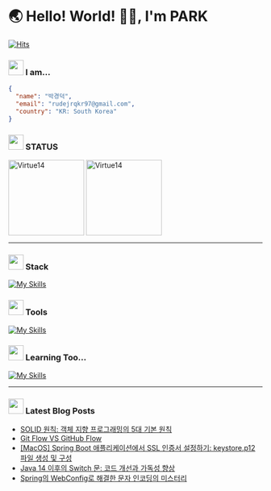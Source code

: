 # 🌏 Hello! World! 👋🏻, I'm PARK

[![Hits](https://hits.seeyoufarm.com/api/count/incr/badge.svg?url=https%3A%2F%2Fgithub.com%2FVirtue14&count_bg=%23B1C978&title_bg=%23000000&icon=&icon_color=%23E7E7E7&title=%F0%9F%91%80++Today's+Visits+%2F+Total+Visits&edge_flat=false)](https://hits.seeyoufarm.com)

### <img src="https://noticon-static.tammolo.com/dgggcrkxq/image/upload/v1567593192/noticon/za5oft8gpi5yabrlvgfp.gif" width="30" /> I am...

``` json
{ 
  "name": "박경덕",
  "email": "rudejrqkr97@gmail.com",
  "country": "KR: South Korea"
}
```
### <img src="https://noticon-static.tammolo.com/dgggcrkxq/image/upload/v1686716361/noticon/iatvfqtd2vdkboxt13d8.gif" width="30" /> STATUS
<img src="https://github-readme-stats.vercel.app/api?username=Virtue14&show_icons=true&locale=en&theme=radical" alt="Virtue14" height="150" align="center" />
<img src="https://github-readme-stats.vercel.app/api/top-langs?username=Virtue14&show_icons=true&locale=en&layout=compact&theme=dark" alt="Virtue14" height="150" align="center" />

---

### <img src="https://noticon-static.tammolo.com/dgggcrkxq/image/upload/v1673344675/noticon/ftoiwdw09co3cunifudf.gif" width="30" /> Stack
[![My Skills](https://skillicons.dev/icons?i=java,spring,vue,mysql,redis,git,github,githubactions,docker,aws&perline=5)](https://skillicons.dev)

### <img src="https://noticon-static.tammolo.com/dgggcrkxq/image/upload/v1670808982/noticon/rsidlbh01eu3ycxond0r.gif" width="30" /> Tools
[![My Skills](https://skillicons.dev/icons?i=idea,vscode,notion,slack)](https://skillicons.dev)

### <img src="https://noticon-static.tammolo.com/dgggcrkxq/image/upload/v1586271553/noticon/nus6dsqgee1cfqy78el1.gif" width="30" /> Learning Too...
[![My Skills](https://skillicons.dev/icons?i=kotlin,elasticsearch,kafka,kubernetes&perline=5)](https://skillicons.dev)

---

### <img src="https://noticon-static.tammolo.com/dgggcrkxq/image/upload/v1605926847/noticon/ku5wj788ubjwba7pecrw.png" width="30" /> Latest Blog Posts

- [SOLID 원칙: 객체 지향 프로그래밍의 5대 기본 원칙](https://virtue14.tistory.com/entry/SOLID-%EC%9B%90%EC%B9%99-%EA%B0%9D%EC%B2%B4-%EC%A7%80%ED%96%A5-%ED%94%84%EB%A1%9C%EA%B7%B8%EB%9E%98%EB%B0%8D%EC%9D%98-5%EB%8C%80-%EA%B8%B0%EB%B3%B8-%EC%9B%90%EC%B9%99)
- [Git Flow VS GitHub Flow](https://virtue14.tistory.com/entry/Git-Flow-VS-GitHub-Flow)
- [[MacOS] Spring Boot 애플리케이션에서 SSL 인증서 설정하기: keystore.p12 파일 생성 및 구성](https://virtue14.tistory.com/entry/Spring-Boot-%EC%95%A0%ED%94%8C%EB%A6%AC%EC%BC%80%EC%9D%B4%EC%85%98%EC%97%90%EC%84%9C-SSL-%EC%9D%B8%EC%A6%9D%EC%84%9C-%EC%84%A4%EC%A0%95%ED%95%98%EA%B8%B0-keystorep12-%ED%8C%8C%EC%9D%BC-%EC%83%9D%EC%84%B1-%EB%B0%8F-%EA%B5%AC%EC%84%B1)
- [Java 14 이후의 Switch 문: 코드 개선과 가독성 향상](https://virtue14.tistory.com/entry/Java-14-%EC%9D%B4%ED%9B%84%EC%9D%98-Switch-%EB%AC%B8-%EC%BD%94%EB%93%9C-%EA%B0%9C%EC%84%A0%EA%B3%BC-%EA%B0%80%EB%8F%85%EC%84%B1-%ED%96%A5%EC%83%81)
- [Spring의 WebConfig로 해결한 문자 인코딩의 미스터리](https://virtue14.tistory.com/entry/Spring%EC%9D%98-WebConfig%EB%A1%9C-%ED%95%B4%EA%B2%B0%ED%95%9C-%EB%AC%B8%EC%9E%90-%EC%9D%B8%EC%BD%94%EB%94%A9%EC%9D%98-%EB%AF%B8%EC%8A%A4%ED%84%B0%EB%A6%AC)
